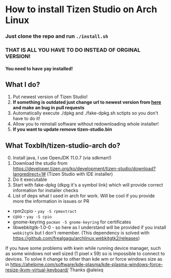 # How to install Tizen Studio on Arch Linux

### Just clone the repo and run `./install.sh` 
### THAT IS ALL YOU HAVE TO DO INSTEAD OF ORGINAL VERSION!
#### You need to have yay installed!

## What I do?

1. Put newest version of Tizen Studio!
2. **If something is outdated just change url to newest version from [here](https://download.tizen.org/sdk/Installer) and make an bug in pull requests**
3. Automatically execute ./dpkg and ./fake-dpkg.sh sctipts so you don't have to do it!
4. Allow you to reinstall software without redownloading whole installer!
5. **If you want to update remove tizen-studio.bin**

## What Toxblh/tizen-studio-arch do?

0. Install java, I use OpenJDK 11.0.7 (via sdkman!)
1. Download the studio from https://developer.tizen.org/ko/development/tizen-studio/download?langredirect=1# (Tizen Studio with IDE installer)
2. Do it executable
3. Start with fake-dpkg (dkpg it's a symbol link) which will provide correct information for installer checks
4. List of deps what I used in arch for work. Will be cool if you provide more the information in issues or PR

- rpm2cpio - `yay -S rpmextract`
- cpio - `yay -S cpio`
- gnome-keyring `pacman -S gnome-keyring` for certificates
- libwebkitgtk-1.0-0 - so here as I understand will be provided if you install `webkitgtk` but I don't remember. (This dependency is solved with https://github.com/frealgagu/archlinux.webkitgtk2/releases)

If you have some problems with kwin while running device manager, such as some windows not well sized (1 pixel x 59) so is impossible to connect to devices.
To solve it change to other than kde wm or force windows size as in https://ahelpme.com/software/kde-plasma/kde-plasma-windows-force-resize-ikvm-virtual-keyboard/ 
Thanks @aleixq
